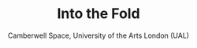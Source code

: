 ---
title: Into the Fold
subtitle: Camberwell Space, University of the Arts London (UAL)
description: "Identity\nPublisher: Camberwell Press, 2016\nDesign: Oliver Boulton, Samuel Jones"
---